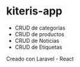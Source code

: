 # kiteris-app
- CRUD de categorías
- CRUD de productos 
- CRUD de Noticias
- CRUD de Etiquetas

Creado con Laravel - React
